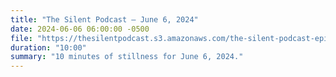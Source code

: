 ```yaml
---
title: "The Silent Podcast — June 6, 2024"
date: 2024-06-06 06:00:00 -0500
file: "https://thesilentpodcast.s3.amazonaws.com/the-silent-podcast-episode-track.mp3"
duration: "10:00"
summary: "10 minutes of stillness for June 6, 2024."
---
```

